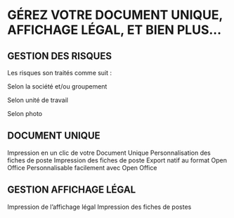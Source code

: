 # GÉREZ VOTRE DOCUMENT UNIQUE, AFFICHAGE LÉGAL, ET BIEN PLUS...

## GESTION DES RISQUES
Les risques son traités comme suit :

Selon la société et/ou groupement

Selon unité de travail

Selon photo


## DOCUMENT UNIQUE
Impression en un clic de votre Document Unique
Personnalisation des fiches de poste
Impression des fiches de poste
Export natif au format Open Office
Personnalisable facilement avec Open Office


## GESTION AFFICHAGE LÉGAL
Impression de l’affichage légal
Impression des fiches de postes
